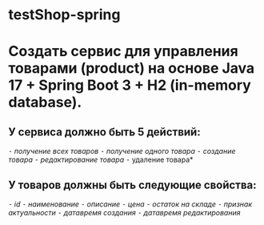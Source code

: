 # testShop-spring

# Создать сервис для управления товарами (product) на основе Java 17 + Spring Boot 3 + H2 (in-memory database).

## У сервиса должно быть 5 действий:
 ⁃ *получение всех товаров*
 ⁃ *получение одного товара*
 ⁃ *создание товара*
 ⁃ *редактирование товара*
 ⁃ удаление товара*

## У товаров должны быть следующие свойства:
 ⁃ *id
 ⁃ наименование
 ⁃ описание
 ⁃ цена
 ⁃ остаток на складе
 ⁃ признак актуальности
 ⁃ датавремя создания
 ⁃ датавремя редактирования*
